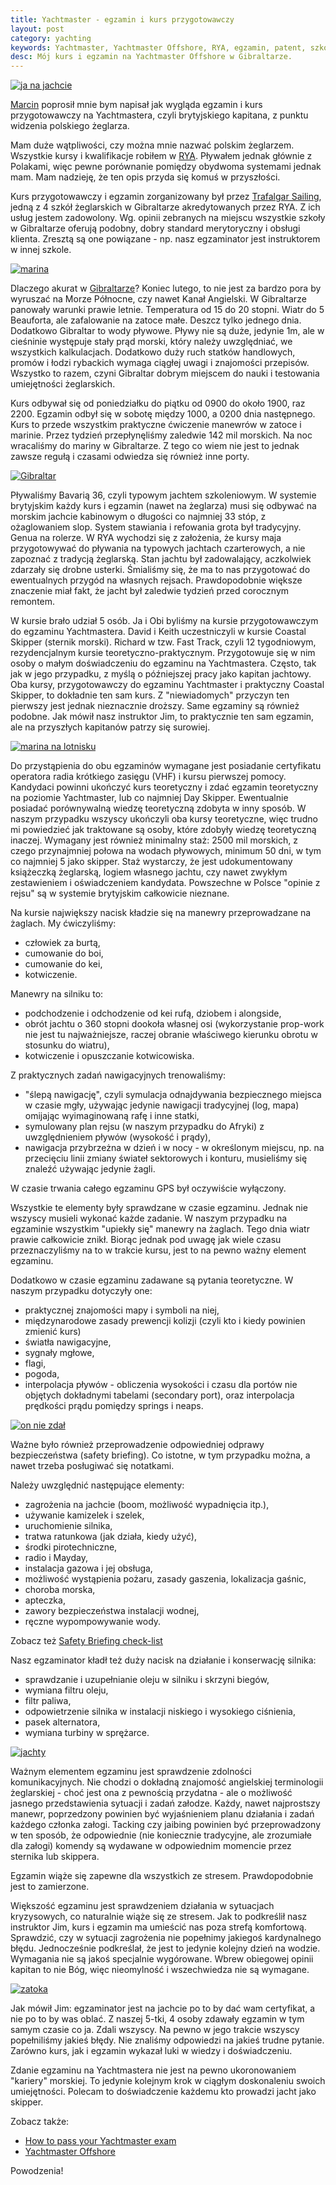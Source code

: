 ```yaml
---
title: Yachtmaster - egzamin i kurs przygotowawczy
layout: post
category: yachting
keywords: Yachtmaster, Yachtmaster Offshore, RYA, egzamin, patent, szkolenia, kursy, Gibraltar
desc: Mój kurs i egzamin na Yachtmaster Offshore w Gibraltarze.
---
```

[![ja na jachcie](/img/old/ym-exam-and-preparation/ja.jpg)](class:img-right)

[Marcin](http://joinus.pl/index.php/pl/blog-marcina.html) poprosił mnie bym napisał jak wygląda egzamin i kurs przygotowawczy na Yachtmastera, czyli brytyjskiego kapitana, z punktu widzenia polskiego żeglarza.

Mam duże wątpliwości, czy można mnie nazwać polskim żeglarzem. Wszystkie kursy i kwalifikacje robiłem w [RYA](http://www.rya.org.uk/). Pływałem jednak głównie z Polakami, więc pewne porównanie pomiędzy obydwoma systemami jednak mam.
Mam nadzieję, że ten opis przyda się komuś w przyszłości.

Kurs przygotowawczy i egzamin zorganizowany był przez [Trafalgar Sailing](http://www.trafalgarsailing.co.uk/), jedną z 4 szkół żeglarskich w Gibraltarze akredytowanych przez RYA. Z ich usług jestem zadowolony. Wg. opinii zebranych na miejscu wszystkie szkoły w Gibraltarze oferują podobny, dobry standard merytoryczny i obsługi klienta. Zresztą są one powiązane - np. nasz egzaminator jest instruktorem w innej szkole.

[![marina](/img/old/ym-exam-and-preparation/marina.jpg)](class:img-left)

Dlaczego akurat w [Gibraltarze](/gibraltar-miasto-tysiaca-i-jednej-armaty/)? Koniec lutego, to nie jest za bardzo pora by wyruszać na Morze Północne, czy nawet Kanał Angielski. 
W Gibraltarze panowały warunki prawie letnie. Temperatura od 15 do 20 stopni. Wiatr do 5 Beauforta, ale zafalowanie na zatoce małe. Deszcz tylko jednego dnia.
Dodatkowo Gibraltar to wody pływowe. Pływy nie są duże, jedynie 1m, ale w cieśninie występuje stały prąd morski, który należy uwzględniać, we wszystkich kalkulacjach.
Dodatkowo duży ruch statków handlowych, promów i łodzi rybackich wymaga ciągłej uwagi i znajomości przepisów.
Wszystko to razem, czyni Gibraltar dobrym miejscem do nauki i testowania umiejętności żeglarskich.

Kurs odbywał się od poniedziałku do piątku od 0900 do około 1900, raz 2200. Egzamin odbył się w sobotę między 1000, a 0200 dnia następnego.
Kurs to przede wszystkim praktyczne ćwiczenie manewrów w zatoce i marinie. Przez tydzień przepłynęliśmy zaledwie 142 mil morskich. 
Na noc wracaliśmy do mariny w Gibraltarze. Z tego co wiem nie jest to jednak zawsze regułą i czasami odwiedza się również inne porty.

[![Gibraltar](/img/old/ym-exam-and-preparation/gib.jpg)](class:img-right)

Pływaliśmy Bavarią 36, czyli typowym jachtem szkoleniowym. W systemie brytyjskim każdy kurs i egzamin (nawet na żeglarza) musi się odbywać na morskim jachcie kabinowym o długości co najmniej 33 stóp, z ożaglowaniem slop. System stawiania i refowania grota był tradycyjny. Genua na rolerze. 
W RYA wychodzi się z założenia, że kursy maja przygotowywać do pływania na typowych jachtach czarterowych, a nie zapoznać z tradycją żeglarską.
Stan jachtu był zadowalający, aczkolwiek zdarzały się drobne usterki. Śmialiśmy się, że ma to nas przygotować do ewentualnych przygód na własnych rejsach. Prawdopodobnie większe znaczenie miał fakt, że jacht był zaledwie tydzień przed corocznym remontem.

W kursie brało udział 5 osób. Ja i Obi byliśmy na kursie przygotowawczym do egzaminu Yachtmastera. David i Keith uczestniczyli w kursie Coastal Skipper (sternik morski). Richard w tzw. Fast Track, czyli 12 tygodniowym, rezydencjalnym kursie teoretyczno-praktycznym. Przygotowuje się w nim osoby o małym doświadczeniu do egzaminu na Yachtmastera. Często, tak jak w jego przypadku, z myślą o późniejszej pracy jako kapitan jachtowy.
Oba kursy, przygotowawczy do egzaminu Yachtmaster i praktyczny Coastal Skipper, to dokładnie ten sam kurs. Z "niewiadomych" przyczyn ten pierwszy jest jednak nieznacznie droższy.
Same egzaminy są również podobne. Jak mówił nasz instruktor Jim, to praktycznie ten sam egzamin, ale na przyszłych kapitanów patrzy się surowiej.

[![marina na lotnisku](/img/old/ym-exam-and-preparation/samolot.jpg)](class:img-left)

Do przystąpienia do obu egzaminów wymagane jest posiadanie certyfikatu operatora radia krótkiego zasięgu (VHF) i kursu pierwszej pomocy.
Kandydaci powinni ukończyć kurs teoretyczny i zdać egzamin teoretyczny na poziomie Yachtmaster, lub co najmniej Day Skipper. Ewentualnie posiadać porównywalną wiedzę teoretyczną zdobyta w inny sposób. W naszym przypadku wszyscy ukończyli oba kursy teoretyczne, więc trudno mi powiedzieć jak traktowane są osoby, które zdobyły wiedzę teoretyczną inaczej.
Wymagany jest również minimalny staż: 2500 mil morskich, z czego przynajmniej połowa na wodach pływowych, minimum 50 dni, w tym co najmniej 5 jako skipper. 
Staż wystarczy, że jest udokumentowany książeczką żeglarską, logiem własnego jachtu, czy nawet zwykłym zestawieniem i oświadczeniem kandydata. Powszechne w Polsce "opinie z rejsu" są w systemie brytyjskim całkowicie nieznane.

Na kursie największy nacisk kładzie się na manewry przeprowadzane na żaglach. My ćwiczyliśmy:

* człowiek za burtą,
* cumowanie do boi,
* cumowanie do kei,
* kotwiczenie.

Manewry na silniku to:

* podchodzenie i odchodzenie od kei rufą, dziobem i alongside,
* obrót jachtu o 360 stopni dookoła własnej osi (wykorzystanie prop-work nie jest tu najważniejsze, raczej obranie właściwego kierunku obrotu w stosunku do wiatru),
* kotwiczenie i opuszczanie kotwicowiska.

Z praktycznych zadań nawigacyjnych trenowaliśmy:

* "ślepą nawigację", czyli symulacja odnajdywania bezpiecznego miejsca w czasie mgły, używając jedynie nawigacji tradycyjnej (log, mapa) omijając wyimaginowaną rafę i inne statki,
* symulowany plan rejsu (w naszym przypadku do Afryki) z uwzględnieniem pływów (wysokość i prądy),
* nawigacja przybrzeżna w dzień i w nocy - w określonym miejscu, np. na przecięciu linii zmiany świateł sektorowych i konturu, musieliśmy się znaleźć używając jedynie żagli.

W czasie trwania całego egzaminu GPS był oczywiście wyłączony.

Wszystkie te elementy były sprawdzane w czasie egzaminu. Jednak nie wszyscy musieli wykonać każde zadanie. W naszym przypadku na egzaminie wszystkim "upiekły się" manewry na żaglach. Tego dnia wiatr prawie całkowicie znikł. Biorąc jednak pod uwagę jak wiele czasu przeznaczyliśmy na to w trakcie kursu, jest to na pewno ważny element egzaminu.

Dodatkowo w czasie egzaminu zadawane są pytania teoretyczne. W naszym przypadku dotyczyły one:

* praktycznej znajomości mapy i symboli na niej,
* międzynarodowe zasady prewencji kolizji (czyli kto i kiedy powinien zmienić kurs)
* światła nawigacyjne,
* sygnały mgłowe,
* flagi,
* pogoda,
* interpolacja pływów - obliczenia wysokości i czasu dla portów nie objętych dokładnymi tabelami (secondary port), oraz interpolacja prędkości prądu pomiędzy springs i neaps.

[![on nie zdał](/img/old/ym-exam-and-preparation/latarnia.jpg)](class:img-right)

Ważne było również przeprowadzenie odpowiedniej odprawy bezpieczeństwa (safety briefing). Co istotne, w tym przypadku można, a nawet trzeba posługiwać się notatkami.

Należy uwzględnić następujące elementy:

* zagrożenia na jachcie (boom, możliwość wypadnięcia itp.),
* używanie kamizelek i szelek,
* uruchomienie silnika,
* tratwa ratunkowa (jak działa, kiedy użyć),
* środki pirotechniczne,
* radio i Mayday,
* instalacja gazowa i jej obsługa,
* możliwość wystąpienia pożaru, zasady gaszenia, lokalizacja gaśnic,
* choroba morska,
* apteczka,
* zawory bezpieczeństwa instalacji wodnej,
* ręczne wypompowywanie wody.

Zobacz też [Safety Briefing check-list](/safety-briefing)  

Nasz egzaminator kładł też duży nacisk na działanie i konserwację silnika:

* sprawdzanie i uzupełnianie oleju w silniku i skrzyni biegów,
* wymiana filtru oleju,
* filtr paliwa,
* odpowietrzenie silnika w instalacji niskiego i wysokiego ciśnienia,
* pasek alternatora,
* wymiana turbiny w sprężarce.

[![jachty](/img/old/ym-exam-and-preparation/jachty.jpg)](class:img-left)

Ważnym elementem egzaminu jest sprawdzenie zdolności komunikacyjnych. Nie chodzi o dokładną znajomość angielskiej terminologii żeglarskiej - choć jest ona z pewnością przydatna - ale o możliwość jasnego przedstawienia sytuacji i zadań załodze. 
Każdy, nawet najprostszy manewr, poprzedzony powinien być wyjaśnieniem planu działania i zadań każdego członka załogi. Tacking czy jaibing powinien być przeprowadzony w ten sposób, że odpowiednie (nie koniecznie tradycyjne, ale zrozumiałe dla załogi) komendy są wydawane w odpowiednim momencie przez sternika lub skippera.

Egzamin wiąże się zapewne dla wszystkich ze stresem. Prawdopodobnie jest to zamierzone.

Większość egzaminu jest sprawdzeniem działania w sytuacjach kryzysowych, co naturalnie wiąże się ze stresem. Jak to podkreślił nasz instruktor Jim, kurs i egzamin ma umieścić nas poza strefą komfortową. Sprawdzić, czy w sytuacji zagrożenia nie popełnimy jakiegoś kardynalnego błędu.
Jednocześnie podkreślał, że jest to jedynie kolejny dzień na wodzie. Wymagania nie są jakoś specjalnie wygórowane. Wbrew obiegowej opinii kapitan to nie Bóg, więc nieomylność i wszechwiedza nie są wymagane.

[![zatoka](/img/old/ym-exam-and-preparation/zatoka.jpg)](class:img-right)

Jak mówił Jim: egzaminator jest na jachcie po to by dać wam certyfikat, a nie po to by was oblać. Z naszej 5-tki, 4 osoby zdawały egzamin w tym samym czasie co ja. Zdali wszyscy.
Na pewno w jego trakcie wszyscy popełniliśmy jakieś błędy. Nie znaliśmy odpowiedzi na jakieś trudne pytanie. Zarówno kurs, jak i egzamin wykazał luki w wiedzy i doświadczeniu.

Zdanie egzaminu na Yachtmastera nie jest na pewno ukoronowaniem "kariery" morskiej. To jedynie kolejnym krok w ciągłym doskonaleniu swoich umiejętności.
Polecam to doświadczenie każdemu kto prowadzi jacht jako skipper.

Zobacz także:   

* [How to pass your Yachtmaster exam](http://www.rya.org.uk/coursestraining/exams/Pages/howtopassyourexam.aspx)  
* [Yachtmaster Offshore](http://www.rya.org.uk/coursestraining/exams/Pages/Yachtmasteroffshore.aspx)  

Powodzenia!
